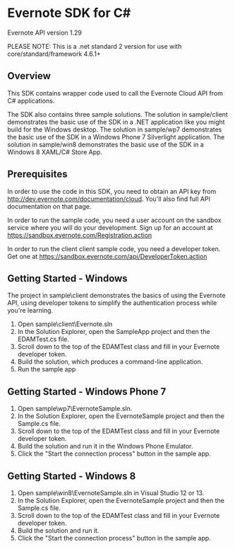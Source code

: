 # Evernote SDK for C#

Evernote API version 1.29

PLEASE NOTE: This is a .net standard 2 version for use with core/standard/framework 4.6.1+

## Overview

This SDK contains wrapper code used to call the Evernote Cloud API from C# applications.

The SDK also contains three sample solutions. The solution in sample/client demonstrates the basic use of the SDK in a .NET application like you might build for the Windows desktop. The solution in sample/wp7 demonstrates the basic use of the SDK in a Windows Phone 7 Silverlight application. The solution in sample/win8 demonstrates the basic use of the SDK in a Windows 8 XAML/C# Store App.

## Prerequisites

In order to use the code in this SDK, you need to obtain an API key from http://dev.evernote.com/documentation/cloud. You'll also find full API documentation on that page.

In order to run the sample code, you need a user account on the sandbox service where you will do your development. Sign up for an account at https://sandbox.evernote.com/Registration.action

In order to run the client client sample code, you need a developer token. Get one at https://sandbox.evernote.com/api/DeveloperToken.action

## Getting Started - Windows

The project in sample\client demonstrates the basics of using the Evernote API, using developer tokens to simplify the authentication process while you're learning.

1.  Open sample\client\Evernote.sln
2.  In the Solution Explorer, open the SampleApp project and then the EDAMTest.cs file.
3.  Scroll down to the top of the EDAMTest class and fill in your Evernote developer token.
4.  Build the solution, which produces a command-line application.
5.  Run the sample app

## Getting Started - Windows Phone 7

1.  Open sample\wp7\EvernoteSample.sln.
2.  In the Solution Explorer, open the EvernoteSample project and then the Sample.cs file.
3.  Scroll down to the top of the EDAMTest class and fill in your Evernote developer token.
4.  Build the solution and run it in the Windows Phone Emulator.
5.  Click the "Start the connection process" button in the sample app.

## Getting Started - Windows 8

1.  Open sample\win8\EvernoteSample.sln in Visual Studio 12 or 13.
2.  In the Solution Explorer, open the EvernoteSample project and then the Sample.cs file.
3.  Scroll down to the top of the EDAMTest class and fill in your Evernote developer token.
4.  Build the solution and run it.
5.  Click the "Start the connection process" button in the sample app.
